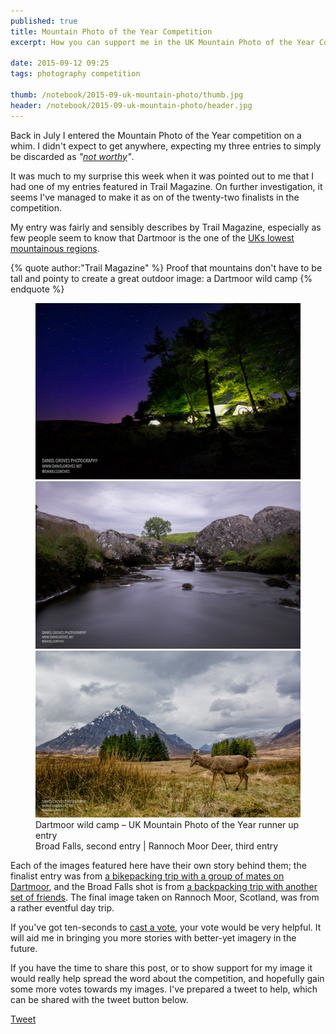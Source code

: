 ```yaml
---
published: true
title: Mountain Photo of the Year Competition
excerpt: How you can support me in the UK Mountain Photo of the Year Competition

date: 2015-09-12 09:25
tags: photography competition

thumb: /notebook/2015-09-uk-mountain-photo/thumb.jpg
header: /notebook/2015-09-uk-mountain-photo/header.jpg
---
```


Back in July I entered the Mountain Photo of the Year competition on a whim. I didn't expect to get anywhere, expecting my three entries to simply be discarded as *"[not worthy][not_worthy]"*.

It was much to my surprise this week when it was pointed out to me that I had one of my entries featured in Trail Magazine. On further investigation, it seems I've managed to make it as on of the twenty-two finalists in the competition.

My entry was fairly and sensibly describes by Trail Magazine, especially as few people seem to know that Dartmoor is the one of the [UKs lowest mountainous regions][dartmoor_mountainous].

{% quote author:"Trail Magazine" %}
Proof that mountains don't have to be tall and pointy to create a great outdoor image: a Dartmoor wild camp
{% endquote %}

<figure>
  <img src="/assets/notebook/2015-09-uk-mountain-photo/20150523-DSC_7154-Edit-2.jpg" alt="Dartmoor wild camp – UK Mountain Photo of the Year runner up entry" />
  <div class="row pair">
    <img src="/assets/notebook/2015-09-uk-mountain-photo/20150614-DSC_7280-HDR-2.jpg" alt="Max. " />
    <img src="/assets/notebook/2015-09-uk-mountain-photo/20150502-DSC_6789-Edit.jpg" alt="Mike observing the view. " />
  </div>
  <figcaption>
    Dartmoor wild camp – UK Mountain Photo of the Year runner up entry<br />
    Broad Falls, second entry | Rannoch Moor Deer, third entry
  </figcaption>
</figure>

Each of the images featured here have their own story behind them; the finalist entry was from [a bikepacking trip with a group of mates on Dartmoor][blog_teignhead], and the Broad Falls shot is from [a backpacking trip with another set of friends][blog_broadfalls]. The final image taken on Rannoch Moor, Scotland, was from a rather eventful day trip.

If you've got ten-seconds to [cast a vote][competition], your vote would be very helpful. It will aid me in bringing you more stories with better-yet imagery in the future.

If you have the time to share this post, or to show support for my image it would really help spread the word about the competition, and hopefully gain some more votes towards my images. I've prepared a tweet to help, which can be shared with the tweet button below.

<a href="https://twitter.com/share" class="twitter-share-button" data-url="http://buff.ly/1MeY9lf" data-text="Vote for @danielsgroves in UK Mountain Photo Competition with &quot;#Dartmoor wild camp&quot;" data-size="large" data-related="danielsgroves" data-count="none" data-hashtags="UKMountainPhoto">Tweet</a> <script>!function(d,s,id){var js,fjs=d.getElementsByTagName(s)[0],p=/^http:/.test(d.location)?'http':'https';if(!d.getElementById(id)){js=d.createElement(s);js.id=id;js.src=p+'://platform.twitter.com/widgets.js';fjs.parentNode.insertBefore(js,fjs);}}(document, 'script', 'twitter-wjs');</script>

[not_worthy]: https://www.youtube.com/watch?v=c3sOuEv0E2I "Waynes World – we're not worthy!"
[competition]: http://www.livefortheoutdoors.com/Latest/Search-Results/Competitions-and-offers/UK-Mountain-Photo-of-the-Year-2015-choose-the-winner/ "UK Mountain Photo of the Year Competition"
[blog_teignhead]: https://danielgroves.net/adventures-photography/2015/05/Teignhead-Farm-Bikepacking "Bikepacking at Teignhead Farm Ruin"
[blog_broadfalls]: https://danielgroves.net/adventures-photography/2015/06/broad-falls "Broad Falls Wild Camp"
[dartmoor_mountainous]: https://en.wikipedia.org/wiki/List_of_mountains_and_hills_of_the_United_Kingdom#Ranges_of_mountains_and_hills_in_England "Mountainous areas of the UK on Wikipedia"
